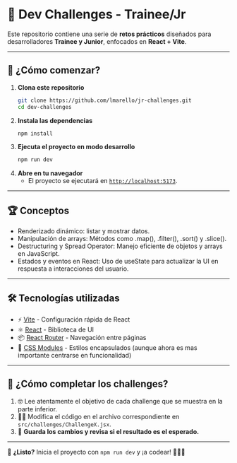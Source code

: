 # 🚀 Dev Challenges - Trainee/Jr

Este repositorio contiene una serie de **retos prácticos** diseñados para desarrolladores **Trainee y Junior**, enfocados en **React + Vite**.

---

## 📌 **¿Cómo comenzar?**

1. **Clona este repositorio**
   ```sh
   git clone https://github.com/lmarello/jr-challenges.git
   cd dev-challenges
   ```
2. **Instala las dependencias**
   ```sh
   npm install
   ```
3. **Ejecuta el proyecto en modo desarrollo**
   ```sh
   npm run dev
   ```
4. **Abre en tu navegador**
   - El proyecto se ejecutará en [`http://localhost:5173`](http://localhost:5173).

---

## 🏆 **Conceptos**

- Renderizado dinámico: listar y mostrar datos.
- Manipulación de arrays: Métodos como .map(), .filter(), .sort() y .slice().
- Destructuring y Spread Operator: Manejo eficiente de objetos y arrays en JavaScript.
- Estados y eventos en React: Uso de useState para actualizar la UI en respuesta a interacciones del usuario.

---

## 🛠 **Tecnologías utilizadas**

- ⚡ [Vite](https://vitejs.dev/) - Configuración rápida de React
- ⚛️ [React](https://react.dev/) - Biblioteca de UI
- 📦 [React Router](https://reactrouter.com/) - Navegación entre páginas
- 💅 [CSS Modules](https://github.com/css-modules/css-modules) - Estilos encapsulados (aunque ahora es mas importante centrarse en funcionalidad)

---

## 🎯 **¿Cómo completar los challenges?**

1. 🤓 Lee atentamente el objetivo de cada challenge que se muestra en la parte inferior.
2. ✍🏼 Modifica el código en el archivo correspondiente en `src/challenges/ChallengeX.jsx`.
3. 🚀 **Guarda los cambios y revisa si el resultado es el esperado.**

---

🔗 **¿Listo?** Inicia el proyecto con `npm run dev` y ¡a codear! 👨🏼‍💻
